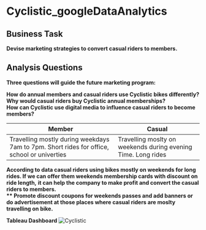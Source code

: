 # Cyclistic_googleDataAnalytics
## Business Task
**Devise marketing strategies to convert casual riders to members.**

## Analysis Questions
**Three questions will guide the future marketing program:**

**How do annual members and casual riders use Cyclistic bikes differently?<br>**
**Why would casual riders buy Cyclistic annual memberships?<br>**
**How can Cyclistic use digital media to influence casual riders to become members?**

| Member        | Casual        |
| ------------- | ------------- |
| Travelling mostly during weekdays 7am to 7pm. Short rides for office, school or univerties  | Travelling moslty on weekends during evening Time. Long rides  |

**According to data casual riders using bikes mostly on weekends for long rides. If we can offer them weekends membership cards with discount on ride length,**
**it can help the company to make profit and convert the casual riders to members.<br> **
Promote discount coupons for weekends passes and add banners or do advertisement at those places where casual riders are moslty travelling on bike.**



**Tableau Dashboard**
![Cyclistic](https://github.com/angadpreetmalhi/Cyclistic_googleDataAnalytics/assets/57296198/0e37d5d9-b3da-41a6-9420-5647a77f2ea1)
